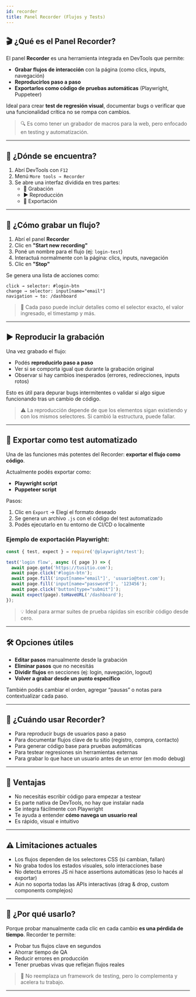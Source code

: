 ```yaml
---
id: recorder
title: Panel Recorder (Flujos y Tests)
---
```


## 🎬 ¿Qué es el Panel Recorder?

El panel **Recorder** es una herramienta integrada en DevTools que permite:

- **Grabar flujos de interacción** con la página (como clics, inputs, navegación)
- **Reproducirlos paso a paso**
- **Exportarlos como código de pruebas automáticas** (Playwright, Puppeteer)

Ideal para crear **test de regresión visual**, documentar bugs o verificar que una funcionalidad crítica no se rompa con cambios.

> 🔍 Es como tener un grabador de macros para la web, pero enfocado en testing y automatización.

---

## 🧭 ¿Dónde se encuentra?

1. Abrí DevTools con `F12`
2. Menú `More tools → Recorder`
3. Se abre una interfaz dividida en tres partes:
   - 🎥 Grabación
   - ▶ Reproducción
   - 🧪 Exportación

---

## 🎥 ¿Cómo grabar un flujo?

1. Abrí el panel **Recorder**
2. Clic en **"Start new recording"**
3. Poné un nombre para el flujo (ej: `login-test`)
4. Interactuá normalmente con la página: clics, inputs, navegación
5. Clic en **"Stop"**

Se genera una lista de acciones como:

```text
click → selector: #login-btn
change → selector: input[name="email"]
navigation → to: /dashboard
```

> 🧠 Cada paso puede incluir detalles como el selector exacto, el valor ingresado, el timestamp y más.

---

## ▶ Reproducir la grabación

Una vez grabado el flujo:

- Podés **reproducirlo paso a paso**
- Ver si se comporta igual que durante la grabación original
- Observar si hay cambios inesperados (errores, redirecciones, inputs rotos)

Esto es útil para depurar bugs intermitentes o validar si algo sigue funcionando tras un cambio de código.

> ⚠️ La reproducción depende de que los elementos sigan existiendo y con los mismos selectores. Si cambió la estructura, puede fallar.

---

## 💾 Exportar como test automatizado

Una de las funciones más potentes del Recorder: **exportar el flujo como código**.

Actualmente podés exportar como:

- **Playwright script**
- **Puppeteer script**

Pasos:

1. Clic en `Export` → Elegí el formato deseado
2. Se genera un archivo `.js` con el código del test automatizado
3. Podés ejecutarlo en tu entorno de CI/CD o localmente

### Ejemplo de exportación Playwright:

```js
const { test, expect } = require('@playwright/test');

test('login flow', async ({ page }) => {
  await page.goto('https://tusitio.com');
  await page.click('#login-btn');
  await page.fill('input[name="email"]', 'usuario@test.com');
  await page.fill('input[name="password"]', '123456');
  await page.click('button[type="submit"]');
  await expect(page).toHaveURL('/dashboard');
});
```

> 💡 Ideal para armar suites de prueba rápidas sin escribir código desde cero.

---

## 🛠 Opciones útiles

- **Editar pasos** manualmente desde la grabación
- **Eliminar pasos** que no necesitás
- **Dividir flujos** en secciones (ej: login, navegación, logout)
- **Volver a grabar desde un punto específico**

También podés cambiar el orden, agregar “pausas” o notas para contextualizar cada paso.

---

## 🧠 ¿Cuándo usar Recorder?

- Para reproducir bugs de usuarios paso a paso
- Para documentar flujos clave de tu sitio (registro, compra, contacto)
- Para generar código base para pruebas automáticas
- Para testear regresiones sin herramientas externas
- Para grabar lo que hace un usuario antes de un error (en modo debug)

---

## 🎯 Ventajas

- No necesitás escribir código para empezar a testear
- Es parte nativa de DevTools, no hay que instalar nada
- Se integra fácilmente con Playwright
- Te ayuda a entender **cómo navega un usuario real**
- Es rápido, visual e intuitivo

---

## ⚠️ Limitaciones actuales

- Los flujos dependen de los selectores CSS (si cambian, fallan)
- No graba todos los estados visuales, solo interacciones base
- No detecta errores JS ni hace assertions automáticas (eso lo hacés al exportar)
- Aún no soporta todas las APIs interactivas (drag & drop, custom components complejos)

---

## 🧪 ¿Por qué usarlo?

Porque probar manualmente cada clic en cada cambio **es una pérdida de tiempo**. Recorder te permite:

- Probar tus flujos clave en segundos
- Ahorrar tiempo de QA
- Reducir errores en producción
- Tener pruebas vivas que reflejan flujos reales

> 🧪 No reemplaza un framework de testing, pero lo complementa y acelera tu trabajo.

---


